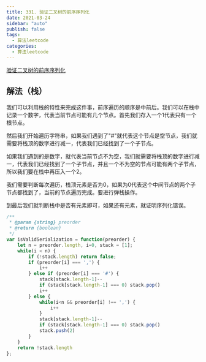 ```yaml
---
title: 331. 验证二叉树的前序序列化
date: 2021-03-24
sidebar: "auto"
publish: false
tags:
  - 算法leetcode
categories:
  - 算法leetcode
---
```


[验证二叉树的前序序列化](https://leetcode-cn.com/problems/verify-preorder-serialization-of-a-binary-tree/)

## 解法（栈）
我们可以利用栈的特性来完成这件事，前序遍历的顺序是中前后。我们可以在栈中记录一个数字，代表当前节点可能有几个节点。首先我们存入一个1代表只有一个根节点。

然后我们开始遍历字符串，如果我们遇到了"#"就代表这个节点是空节点，我们就需要将栈顶的数字进行减一，代表我们已经找到了一个子节点。

如果我们遇到的是数字，就代表当前节点不为空，我们就需要将栈顶的数字进行减一，代表我们已经找到了一个子节点，并且一个不为空的节点可能有两个子节点，所以我们要在栈中再压入一个2。

我们需要判断每次遍历，栈顶元素是否为0，如果为0代表这个中间节点的两个子节点都找到了，当前的节点遍历完成。要进行弹栈操作。

到最后我们就判断栈中是否有元素即可，如果还有元素，就证明序列化错误。

```js
/**
 * @param {string} preorder
 * @return {boolean}
 */
var isValidSerialization = function(preorder) {
    let n = preorder.length, i=0, stack = [1];
    while(i < n) {
        if (!stack.length) return false;
        if (preorder[i] === ',') {
            i++
        } else if (preorder[i] === '#') {
            stack[stack.length-1]--
            if (stack[stack.length-1] === 0) stack.pop()
            i++
        } else {
            while(i<n && preorder[i] !== ',') {
                i++
            }
            stack[stack.length-1]--
            if (stack[stack.length-1] === 0) stack.pop()
            stack.push(2)
        }
    }
    return !stack.length
};
```